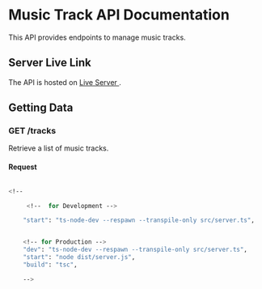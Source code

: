 # Music Track API Documentation

This API provides endpoints to manage music tracks.

## Server Live Link

The API is hosted on [ Live Server ](https://playstation-server.onrender.com).

## Getting Data

### GET /tracks

Retrieve a list of music tracks.

#### Request

```bash

<!--

     <!--  for Development -->

    "start": "ts-node-dev --respawn --transpile-only src/server.ts",


    <!-- for Production -->
    "dev": "ts-node-dev --respawn --transpile-only src/server.ts",
    "start": "node dist/server.js",
    "build": "tsc",

    -->
```

